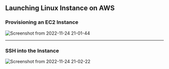 ## Launching Linux Instance on AWS

### Provisioning an EC2 Instance
![Screenshot from 2022-11-24 21-01-44](https://user-images.githubusercontent.com/84657461/203866509-fb69e3c9-6328-4d85-84c1-55e8a6afde16.png)
___
### SSH into the Instance
![Screenshot from 2022-11-24 21-02-22](https://user-images.githubusercontent.com/84657461/203866624-7aadc8a9-c324-4ffc-bb18-f3568b55b56d.png)

